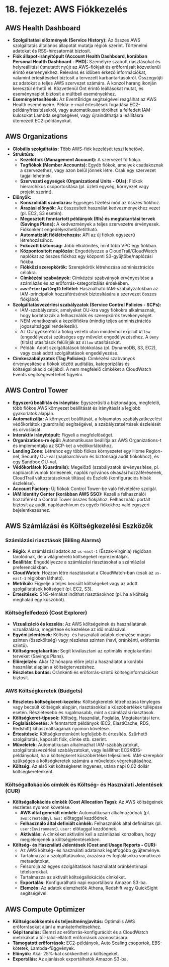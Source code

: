 # 18. fejezet: AWS Fiókkezelés

## AWS Health Dashboard
-   **Szolgáltatási előzmények (Service History):** Az összes AWS szolgáltatás általános állapotát mutatja régiók szerint. Történelmi adatokat és RSS-hírcsatornát biztosít.
-   **Fiók állapot-irányítópult (Account Health Dashboard, korábban Personal Health Dashboard - PHD):** Személyre szabott riasztásokat és helyreállítási útmutatót nyújt az AWS-fiókjait és erőforrásait közvetlenül érintő eseményekhez. Releváns és időben érkező információkat, valamint értesítéseket biztosít a tervezett karbantartásokról. Összegyűjti az adatokat a teljes AWS szervezet számára. A konzol harang ikonján keresztül érhető el. Közvetlenül Önt érintő leállásokat mutat, és eseménynaplót biztosít a múltbeli eseményekhez.
-   **Eseményértesítések:** Az EventBridge segítségével reagálhat az AWS Health eseményeire. Példa: e-mail értesítések fogadása EC2-példányfrissítésekről, vagy automatikusan törölheti a felfedett IAM-kulcsokat Lambda segítségével, vagy újraindíthatja a leállításra ütemezett EC2-példányokat.

## AWS Organizations
-   **Globális szolgáltatás:** Több AWS-fiók kezelését teszi lehetővé.
-   **Struktúra:**
    -   **Kezelőfiók (Management Account):** A szervezet fő fiókja.
    -   **Tagfiókok (Member Accounts):** Egyéb fiókok, amelyek csatlakoznak a szervezethez, vagy azon belül jönnek létre. Csak egy szervezet tagjai lehetnek.
    -   **Szervezeti egységek (Organizational Units - OUs):** Fiókok hierarchikus csoportosítása (pl. üzleti egység, környezet vagy projekt szerint).
-   **Előnyök:**
    -   **Konszolidált számlázás:** Egységes fizetési mód az összes fiókhoz.
    -   **Árazási előnyök:** Az összesített használat kedvezményekhez vezet (pl. EC2, S3 esetén).
    -   **Megosztott fenntartott példányok (RIs) és megtakarítási tervek (Savings Plans):** A kedvezmények a teljes szervezetre érvényesek. Fiókonként engedélyezhető/letiltható.
    -   **Automatizált fióklétrehozás:** API az új fiókok egyszerű létrehozásához.
    -   **Fokozott biztonság:** Jobb elkülönítés, mint több VPC egy fiókban.
    -   **Központosított naplózás:** Engedélyezze a CloudTrail/CloudWatch naplókat az összes fiókhoz egy központi S3-gyűjtőbe/naplózási fiókba.
    -   **Fiókközi szerepkörök:** Szerepkörök létrehozása adminisztrációs célokra.
    -   **Címkézési szabványok:** Címkézési szabványok érvényesítése a számlázás és az erőforrás-kategorizálás érdekében.
    -   **`aws:PrincipalOrgID` feltétel:** Használható IAM-szabályzatokban az IAM-principálok hozzáférésének biztosítására a szervezet összes fiókjából.
-   **Szolgáltatásvezérlési szabályzatok (Service Control Policies - SCPs):**
    -   IAM-szabályzatok, amelyeket OU-kra vagy fiókokra alkalmaznak, hogy korlátozzák a felhasználók és szerepkörök tevékenységét.
    -   NEM vonatkoznak a kezelőfiókra (mindig teljes adminisztrációs jogosultsággal rendelkezik).
    -   Az OU gyökerétől a fiókig vezető úton mindenhol explicit `Allow` (engedélyezés) szükséges egy művelet engedélyezéséhez. A `Deny` (tiltás) utasítások felülírják az `Allow` utasításokat.
    -   Példák: Adott szolgáltatások blokkolása (pl. DynamoDB, S3, EC2), vagy csak adott szolgáltatások engedélyezése.
-   **Címkeszabályzatok (Tag Policies):** Címkézési szabványok érvényesítése a fiókok között auditálás, kategorizálás és költségallokáció céljából. A nem megfelelő címkéket a CloudWatch Events segítségével lehet figyelni.

## AWS Control Tower
-   **Egyszerű beállítás és irányítás:** Egyszerűsíti a biztonságos, megfelelő, több fiókos AWS környezet beállítását és irányítását a legjobb gyakorlatok alapján.
-   **Automatizálja:** A környezet beállítását, a folyamatos szabályzatkezelést védőkorlátok (guardrails) segítségével, a szabályzatsértések észlelését és orvoslását.
-   **Interaktív irányítópult:** Figyeli a megfelelőséget.
-   **Organizations-re épül:** Automatikusan beállítja az AWS Organizations-t és implementálja az SCP-ket a védőkorlátokhoz.
-   **Landing Zone:** Létrehoz egy több fiókos környezetet egy Home Region-nel, Security OU-val (naplóarchívum és biztonsági audit fiókokhoz), és egy Sandbox OU-val.
-   **Védőkorlátok (Guardrails):** Megelőző (szabályzatok érvényesítése, pl. naplóarchívumok törlésének, naplók nyilvános olvasási hozzáférésének, CloudTrail változtatásoknak tiltása) és Észlelő (konfigurációs hibák észlelése).
-   **Account Factory:** Új fiókok Control Tower-be való felvételére szolgál.
-   **IAM Identity Center (korábban AWS SSO):** Kezeli a felhasználói hozzáférést a Control Tower összes fiókjához. Felhasználói portált biztosít az audit, naplóarchívum és egyéb fiókokhoz való egyszeri bejelentkezéshez.

## AWS Számlázási és Költségkezelési Eszközök

### Számlázási riasztások (Billing Alarms)
-   **Régió:** A számlázási adatok az `us-east-1` (Észak-Virginia) régióban tárolódnak, de a világméretű költségeket reprezentálják.
-   **Beállítás:** Engedélyezze a számlázási riasztásokat a számlázási preferenciákban.
-   **CloudWatch:** Hozzon létre riasztásokat a CloudWatch-ban (csak az `us-east-1` régióban látható).
-   **Metrikák:** Figyelje a teljes becsült költségeket vagy az adott szolgáltatások költségeit (pl. EC2, S3).
-   **Értesítések:** SNS-témákat indíthat riasztásokhoz (pl. ha a költség meghalad egy küszöböt).

### Költségfelfedező (Cost Explorer)
-   **Vizualizáció és kezelés:** Az AWS költségeinek és használatának vizualizálása, megértése és kezelése az idő múlásával.
-   **Egyéni jelentések:** Költség- és használati adatok elemzése magas szinten (összköltség) vagy részletes szinten (havi, óránkénti, erőforrás szintű).
-   **Költségmegtakarítás:** Segít kiválasztani az optimális megtakarítási terveket (Savings Plans).
-   **Előrejelzés:** Akár 12 hónapra előre jelzi a használatot a korábbi használat alapján a költségtervezéshez.
-   **Részletes bontás:** Óránkénti és erőforrás-szintű költséginformációkat biztosít.

### AWS Költségkeretek (Budgets)
-   **Részletes költségkeret-kezelés:** Költségkeretek létrehozása tényleges vagy becsült költségek alapján, riasztásokkal a küszöbértékek túllépése esetén. Részletesebb és rugalmasabb, mint a számlázási riasztások.
-   **Költségkeret-típusok:** Költség, Használat, Foglalás, Megtakarítási terv.
-   **Foglaláskövetés:** A fenntartott példányok (EC2, ElastiCache, RDS, Redshift) kihasználtságának nyomon követése.
-   **Értesítések:** Költségkeretenként legfeljebb öt értesítés. Szűrhető szolgáltatás, kapcsolt fiók, címke stb. szerint.
-   **Műveletek:** Automatikusan alkalmazhat IAM-szabályzatokat, szolgáltatásvezérlési szabályzatokat, vagy leállíthat EC2/RDS-példányokat, ha a költségkeret küszöbértékei teljesülnek. IAM-szerepkör szükséges a költségkeretek számára a műveletek végrehajtásához.
-   **Költség:** Az első két költségkeret ingyenes, utána napi 0,02 dollár költségkeretenként.

### Költségallokációs címkék és Költség- és Használati Jelentések (CUR)
-   **Költségallokációs címkék (Cost Allocation Tags):** Az AWS költségeinek részletes nyomon követése.
    -   **AWS által generált címkék:** Automatikusan alkalmazódnak (pl. `aws:createdBy`). `aws:` előtaggal kezdődnek.
    -   **Felhasználó által definiált címkék:** Felhasználók által definiáltak (pl. `user:Environment`). `user:` előtaggal kezdődnek.
    -   **Aktiválás:** A címkéket aktiválni kell a számlázási konzolban, hogy megjelenjenek a költségjelentésekben.
-   **Költség- és Használati Jelentések (Cost and Usage Reports - CUR):**
    -   Az AWS költség- és használati adatainak legátfogóbb gyűjteménye.
    -   Tartalmazza a szolgáltatásokra, árazásra és foglalásokra vonatkozó metaadatokat.
    -   Felsorolja az egyes szolgáltatások használatát óránkénti/napi tételsorokkal.
    -   Tartalmazza az aktivált költségallokációs címkéket.
    -   **Exportálás:** Konfigurálható napi exportálásra Amazon S3-ba.
    -   **Elemzés:** Az adatok elemzhetők Athena, Redshift vagy QuickSight segítségével.

## AWS Compute Optimizer
-   **Költségcsökkentés és teljesítményjavítás:** Optimális AWS erőforrásokat ajánl a munkaterhelésekhez.
-   **Gépi tanulás:** Elemzi az erőforrás-konfigurációt és a CloudWatch metrikákat a túl-/alul-ellátott erőforrások azonosítására.
-   **Támogatott erőforrások:** EC2-példányok, Auto Scaling csoportok, EBS-kötetek, Lambda-függvények.
-   **Előnyök:** Akár 25%-kal csökkentheti a költségeket.
-   **Exportálás:** Az ajánlások exportálhatók Amazon S3-ba.